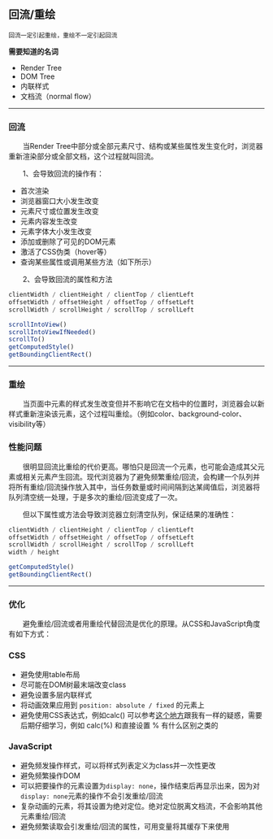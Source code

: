## **回流/重绘**

```
回流一定引起重绘，重绘不一定引起回流
```
**需要知道的名词**
- Render Tree
- DOM Tree
- 内联样式
- 文档流（normal flow）

---
### **回流**

&emsp;&emsp;当Render Tree中部分或全部元素尺寸、结构或某些属性发生变化时，浏览器重新渲染部分或全部文档，这个过程就叫回流。

&emsp;&emsp;1、会导致回流的操作有：
- 首次渲染
- 浏览器窗口大小发生改变
- 元素尺寸或位置发生改变
- 元素内容发生改变
- 元素字体大小发生改变
- 添加或删除了可见的DOM元素
- 激活了CSS伪类（hover等）
- 查询某些属性或调用某些方法（如下所示）

&emsp;&emsp;2、会导致回流的属性和方法
```js
clientWidth / clientHeight / clientTop / clientLeft
offsetWidth / offsetHeight / offsetTop / offsetLeft
scrollWidth / scrollHeight / scrollTop / scrollLeft

scrollIntoView()
scrollIntoViewIfNeeded()
scrollTo()
getComputedStyle()
getBoundingClientRect()
```
---
### **重绘**

&emsp;&emsp;当页面中元素的样式发生改变但并不影响它在文档中的位置时，浏览器会以新样式重新渲染该元素，这个过程叫重绘。（例如color、background-color、visibility等）

### **性能问题**

&emsp;&emsp;很明显回流比重绘的代价更高。哪怕只是回流一个元素，也可能会造成其父元素或相关元素产生回流。现代浏览器为了避免频繁重绘/回流，会构建一个队列并将所有重绘/回流操作放入其中，当任务数量或时间间隔到达某阈值后，浏览器将队列清空统一处理，于是多次的重绘/回流变成了一次。

&emsp;&emsp;但以下属性或方法会导致浏览器立刻清空队列，保证结果的准确性：
```js
clientWidth / clientHeight / clientTop / clientLeft
offsetWidth / offsetHeight / offsetTop / offsetLeft
scrollWidth / scrollHeight / scrollTop / scrollLeft
width / height

getComputedStyle()
getBoundingClientRect()
```
---
### **优化**

&emsp;&emsp;避免重绘/回流或者用重绘代替回流是优化的原理。从CSS和JavaScript角度有如下方式：

### CSS
- 避免使用table布局
- 尽可能在DOM树最末端改变class
- 避免设置多层内联样式
- 将动画效果应用到 `position: absolute / fixed` 的元素上
- 避免使用CSS表达式，例如calc() 可以参考[这个地方](https://github.com/w3c/csswg-drafts/issues/3482)跟我有一样的疑惑，需要后期仔细学习，例如 calc(%) 和直接设置 % 有什么区别之类的

### JavaScript
- 避免频发操作样式，可以将样式列表定义为class并一次性更改
- 避免频繁操作DOM
- 可以把要操作的元素设置为`display: none`，操作结束后再显示出来，因为对`display: none`元素的操作不会引发重绘/回流
- 复杂动画的元素，将其设置为绝对定位。绝对定位脱离文档流，不会影响其他元素重绘/回流
- 避免频繁读取会引发重绘/回流的属性，可用变量将其缓存下来使用

